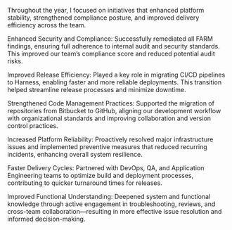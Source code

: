 Throughout the year, I focused on initiatives that enhanced platform stability, strengthened compliance posture, and improved delivery efficiency across the team.

Enhanced Security and Compliance: Successfully remediated all FARM findings, ensuring full adherence to internal audit and security standards. This improved our team’s compliance score and reduced potential audit risks.

Improved Release Efficiency: Played a key role in migrating CI/CD pipelines to Harness, enabling faster and more reliable deployments. This transition helped streamline release processes and minimize downtime.

Strengthened Code Management Practices: Supported the migration of repositories from Bitbucket to GitHub, aligning our development workflow with organizational standards and improving collaboration and version control practices.

Increased Platform Reliability: Proactively resolved major infrastructure issues and implemented preventive measures that reduced recurring incidents, enhancing overall system resilience.

Faster Delivery Cycles: Partnered with DevOps, QA, and Application Engineering teams to optimize build and deployment processes, contributing to quicker turnaround times for releases.

Improved Functional Understanding: Deepened system and functional knowledge through active engagement in troubleshooting, reviews, and cross-team collaboration—resulting in more effective issue resolution and informed decision-making.
